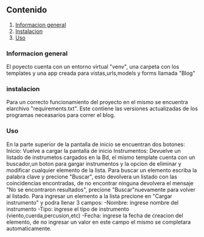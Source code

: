 ## Contenido
1. [Informacion general](#informacion-general)
2. [Instalacion](#instalacion)
3. [Uso](#uso)

### Informacion general
El poyecto cuenta con un entorno virtual "venv", una carpeta con los templates y
una app creada para vistas,urls,models y forms llamada "Blog"

### instalacion
Para un correcto funcionamiento del proyecto en el mismo se encuentra elarchivo
"requirements.txt". Este contiene las versiones actualizadas de los programas neceasarios
para correr el blog.

### Uso
En la parte superior de la pantalla de inicio se encuentran dos botones:
Inicio: Vuelve a cargar la pantalla de inicio
Instrumentos: Devuelve un listado de instrumetos cargados en la Bd, el mismo template cuenta con un buscador,un boton para gargar instrumentos y la opcion de eliminar y modificar cualquier elemento de la lista.
Para buscar un elemento escriba la palabra clave y precione "Buscar", esto devolvera un listado con las coincidencias encontradas, de no encontrar ninguna devolvera el mensaje "No se encontraron resultados", precione "Buscar"nuevamente para volver al listado.
Para ingresar un elemento a la lista precione en "Cargar instrumento" y podra llenar 3 campos:
-Nombre: ingrese nombre del instrumento
-Tipo: ingrese el tipo de instrumento (viento,cuerda,percusion,etc)
-Fecha: ingrese la fecha de creacion del elemento, de no ingresar un valor en este campo el mismo se completara automaticamente.

